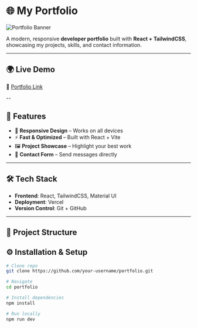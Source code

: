 # 🌐 My Portfolio

![Portfolio Banner](https://img.shields.io/badge/Aniket%20Adhav-Portfolio-blueviolet?style=for-the-badge&logo=react)  

A modern, responsive **developer portfolio** built with **React + TailwindCSS**, showcasing my projects, skills, and contact information.

---  
  
## 🌍 Live Demo  
🔗 [Portfolio Link ](https://portfolio-aniket-gamma.vercel.app/)   

--
  
## 🚀 Features
- 🎨 **Responsive Design** – Works on all devices
- ⚡ **Fast & Optimized** – Built with React + Vite
- 🖼️ **Project Showcase** – Highlight your best work
- 📧 **Contact Form** – Send messages directly

---

## 🛠️ Tech Stack  
- **Frontend**: React, TailwindCSS,  Material UI 
- **Deployment**: Vercel   
- **Version Control**: Git + GitHub  

---

## 📂 Project Structure

## ⚙️ Installation & Setup
```bash
# Clone repo
git clone https://github.com/your-username/portfolio.git

# Navigate
cd portfolio

# Install dependencies
npm install

# Run locally
npm run dev
